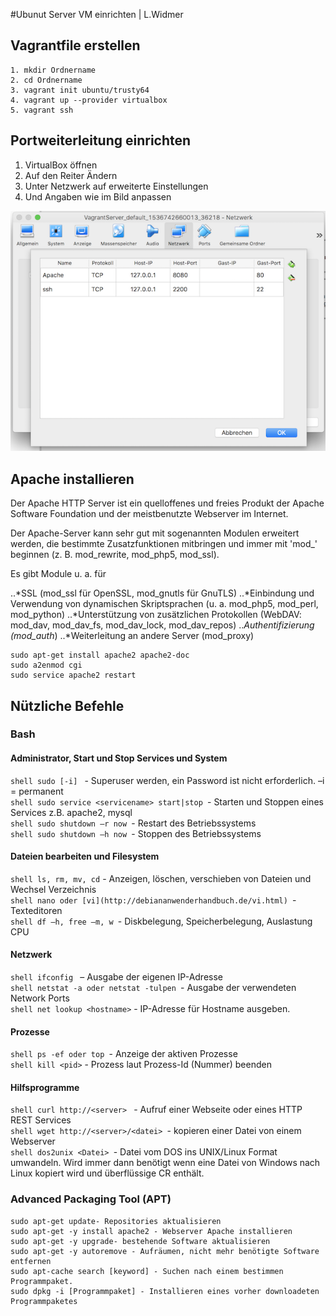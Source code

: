 #Ubunut Server VM einrichten | L.Widmer
## Vagrantfile erstellen
```shell
1. mkdir Ordnername
2. cd Ordnername
3. vagrant init ubuntu/trusty64
4. vagrant up --provider virtualbox
5. vagrant ssh
```
## Portweiterleitung einrichten
1. VirtualBox öffnen 
2. Auf den Reiter Ändern
3. Unter Netzwerk auf erweiterte Einstellungen
4. Und Angaben wie im Bild anpassen
   
![Portweiterleitung](/Bilder/Portweiterleitung.png)

## Apache installieren
Der Apache HTTP Server ist ein quelloffenes und freies Produkt der Apache Software Foundation und der meistbenutzte Webserver im Internet.

Der Apache-Server kann sehr gut mit sogenannten Modulen erweitert werden, die bestimmte Zusatzfunktionen mitbringen und immer mit 'mod_' beginnen (z. B. mod_rewrite, mod_php5, mod_ssl).

Es gibt Module u. a. für

..*SSL (mod_ssl für OpenSSL, mod_gnutls für GnuTLS)
..*Einbindung und Verwendung von dynamischen Skriptsprachen (u. a. mod_php5, mod_perl, mod_python)
..*Unterstützung von zusätzlichen Protokollen (WebDAV: mod_dav, mod_dav_fs, mod_dav_lock, mod_dav_repos)
..*Authentifizierung (mod_auth*)
..*Weiterleitung an andere Server (mod_proxy)

```shell
sudo apt-get install apache2 apache2-doc 
sudo a2enmod cgi
sudo service apache2 restart
```

## Nützliche Befehle
### Bash
#### Administrator, Start und Stop Services und System
```shell sudo [-i] ``` - Superuser werden, ein Password ist nicht erforderlich. –i = permanent</br>
```shell sudo service <servicename> start|stop ```- Starten und Stoppen eines Services z.B. apache2, mysql</br>
```shell sudo shutdown –r now ```- Restart des Betriebssystems</br>
```shell sudo shutdown –h now ```- Stoppen des Betriebssystems</br>

#### Dateien bearbeiten und Filesystem
```shell ls, rm, mv, cd``` - Anzeigen, löschen, verschieben von Dateien und Wechsel Verzeichnis</br>
```shell nano oder [vi](http://debiananwenderhandbuch.de/vi.html) ```- Texteditoren</br>
```shell df –h, free –m, w ```- Diskbelegung, Speicherbelegung, Auslastung CPU</br>

#### Netzwerk
```shell ifconfig ``` – Ausgabe der eigenen IP-Adresse</br>
```shell netstat -a oder netstat -tulpen ```- Ausgabe der verwendeten Network Ports</br>
```shell net lookup <hostname>``` - IP-Adresse für Hostname ausgeben.</br>

#### Prozesse
```shell ps -ef oder top ```- Anzeige der aktiven Prozesse</br>
```shell kill <pid>``` - Prozess laut Prozess-Id (Nummer) beenden</br>

#### Hilfsprogramme
```shell curl http://<server> ``` - Aufruf einer Webseite oder eines HTTP REST Services</br>
```shell wget http://<server>/<datei> ```- kopieren einer Datei von einem Webserver</br>
```shell dos2unix <Datei> ```- Datei vom DOS ins UNIX/Linux Format umwandeln. Wird immer dann benötigt wenn eine Datei von Windows nach Linux kopiert wird und überflüssige CR enthält.</br>

### Advanced Packaging Tool (APT)
```shell
sudo apt-get update- Repositories aktualisieren
sudo apt-get -y install apache2 - Webserver Apache installieren
sudo apt-get -y upgrade- bestehende Software aktualisieren
sudo apt-get -y autoremove - Aufräumen, nicht mehr benötigte Software entfernen
sudo apt-cache search [keyword] - Suchen nach einem bestimmen Programmpaket.
sudo dpkg -i [Programmpaket] - Installieren eines vorher downloadeten Programmpaketes
```